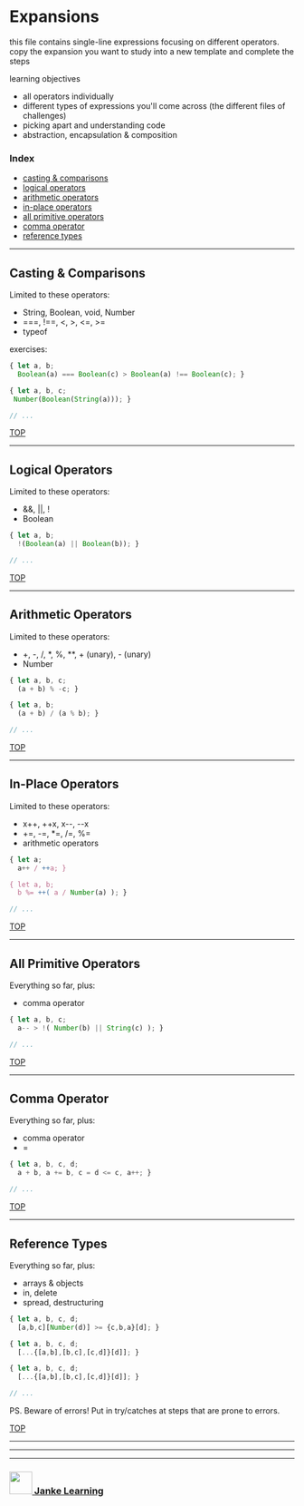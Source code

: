 # Expansions

this file contains single-line expressions focusing on different operators.  copy the expansion you want to study into a new template and complete the steps

learning objectives
* all operators individually
* different types of expressions you'll come across (the different files of challenges)
* picking apart and understanding code
* abstraction, encapsulation & composition

### Index
* [casting & comparisons](#casting-comparison)
* [logical operators](#logical-operators)
* [arithmetic operators](#arithmetic-operators)
* [in-place operators](#in-place-operators)
* [all primitive operators](#all-primitive-operators)
* [comma operator](#comma-operator)
* [reference types](#reference-types)

---

## Casting & Comparisons

Limited to these operators:
* String, Boolean, void, Number
* ===, !==, <, >, <=, >=
* typeof

exercises:
```js
{ let a, b;
  Boolean(a) === Boolean(c) > Boolean(a) !== Boolean(c); }

{ let a, b, c;
 Number(Boolean(String(a))); }

// ...
```

[TOP](#expansions)

---

## Logical Operators

Limited to these operators:
* &&, ||, !
* Boolean

```js
{ let a, b;
  !(Boolean(a) || Boolean(b)); }

// ...
```

[TOP](#expansions)

---

## Arithmetic Operators

Limited to these operators:
* +, -, /, *, %, **, + (unary), - (unary)
* Number

```js
{ let a, b, c;
  (a + b) % -c; }

{ let a, b;
  (a + b) / (a % b); }

// ...
```

[TOP](#expansions)

---

## In-Place Operators

Limited to these operators:
* x++, ++x, x--, --x
* +=, -=, *=, /=, %=
* arithmetic operators

```js
{ let a;
  a++ / ++a; }

{ let a, b;
  b %= ++( a / Number(a) ); }

// ...
```

[TOP](#expansions)

---

## All Primitive Operators

Everything so far, plus:
* comma operator

```js
{ let a, b, c;
  a-- > !( Number(b) || String(c) ); }

// ...
```

[TOP](#expansions)

---

## Comma Operator

Everything so far, plus:
* comma operator
* =

```js
{ let a, b, c, d;
  a + b, a += b, c = d <= c, a++; }

// ...
```

[TOP](#expansions)

---

## Reference Types

Everything so far, plus:
* arrays & objects
* in, delete
* spread, destructuring


```js
{ let a, b, c, d;
  [a,b,c][Number(d)] >= {c,b,a}[d]; }

{ let a, b, c, d;
  [...{[a,b],[b,c],[c,d]}[d]]; }

{ let a, b, c, d;
  [...{[a,b],[b,c],[c,d]}[d]]; }

// ...
```
PS. Beware of errors!  Put in try/catches at steps that are prone to errors.

[TOP](#expansions)

---

___
___
### <a href="http://janke-learning.org" target="_blank"><img src="https://user-images.githubusercontent.com/18554853/50098409-22575780-021c-11e9-99e1-962787adaded.png" width="40" height="40"></img> Janke Learning</a>
